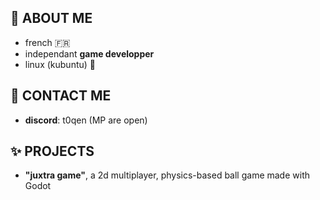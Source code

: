 ## 🎉 ABOUT ME 
- french 🇫🇷
- independant **game developper**
- linux (kubuntu) 🐧

## 📲 CONTACT ME
- **discord**: t0qen (MP are open)

## ✨ PROJECTS 
- **"juxtra game"**, a 2d multiplayer, physics-based ball game made with Godot

